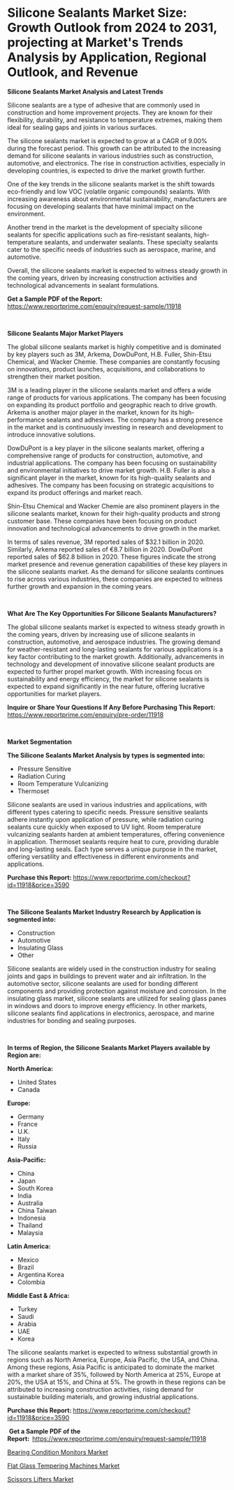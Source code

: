 <p><h1>Silicone Sealants Market Size: Growth Outlook from 2024 to 2031, projecting at Market's Trends Analysis by Application, Regional Outlook, and Revenue</h1></p><p><strong>Silicone Sealants Market Analysis and Latest Trends</strong></p>
<p><p>Silicone sealants are a type of adhesive that are commonly used in construction and home improvement projects. They are known for their flexibility, durability, and resistance to temperature extremes, making them ideal for sealing gaps and joints in various surfaces.</p><p>The silicone sealants market is expected to grow at a CAGR of 9.00% during the forecast period. This growth can be attributed to the increasing demand for silicone sealants in various industries such as construction, automotive, and electronics. The rise in construction activities, especially in developing countries, is expected to drive the market growth further.</p><p>One of the key trends in the silicone sealants market is the shift towards eco-friendly and low VOC (volatile organic compounds) sealants. With increasing awareness about environmental sustainability, manufacturers are focusing on developing sealants that have minimal impact on the environment.</p><p>Another trend in the market is the development of specialty silicone sealants for specific applications such as fire-resistant sealants, high-temperature sealants, and underwater sealants. These specialty sealants cater to the specific needs of industries such as aerospace, marine, and automotive.</p><p>Overall, the silicone sealants market is expected to witness steady growth in the coming years, driven by increasing construction activities and technological advancements in sealant formulations.</p></p>
<p><strong>Get a Sample PDF of the Report:&nbsp;</strong> <a href="https://www.reportprime.com/enquiry/request-sample/11918">https://www.reportprime.com/enquiry/request-sample/11918</a></p>
<p>&nbsp;</p>
<p><strong>Silicone Sealants Major Market Players</strong></p>
<p><p>The global silicone sealants market is highly competitive and is dominated by key players such as 3M, Arkema, DowDuPont, H.B. Fuller, Shin-Etsu Chemical, and Wacker Chemie. These companies are constantly focusing on innovations, product launches, acquisitions, and collaborations to strengthen their market position.</p><p>3M is a leading player in the silicone sealants market and offers a wide range of products for various applications. The company has been focusing on expanding its product portfolio and geographic reach to drive growth. Arkema is another major player in the market, known for its high-performance sealants and adhesives. The company has a strong presence in the market and is continuously investing in research and development to introduce innovative solutions.</p><p>DowDuPont is a key player in the silicone sealants market, offering a comprehensive range of products for construction, automotive, and industrial applications. The company has been focusing on sustainability and environmental initiatives to drive market growth. H.B. Fuller is also a significant player in the market, known for its high-quality sealants and adhesives. The company has been focusing on strategic acquisitions to expand its product offerings and market reach.</p><p>Shin-Etsu Chemical and Wacker Chemie are also prominent players in the silicone sealants market, known for their high-quality products and strong customer base. These companies have been focusing on product innovation and technological advancements to drive growth in the market.</p><p>In terms of sales revenue, 3M reported sales of $32.1 billion in 2020. Similarly, Arkema reported sales of €8.7 billion in 2020. DowDuPont reported sales of $62.8 billion in 2020. These figures indicate the strong market presence and revenue generation capabilities of these key players in the silicone sealants market. As the demand for silicone sealants continues to rise across various industries, these companies are expected to witness further growth and expansion in the coming years.</p></p>
<p>&nbsp;</p>
<p><strong>What Are The Key Opportunities For Silicone Sealants Manufacturers?</strong></p>
<p><p>The global silicone sealants market is expected to witness steady growth in the coming years, driven by increasing use of silicone sealants in construction, automotive, and aerospace industries. The growing demand for weather-resistant and long-lasting sealants for various applications is a key factor contributing to the market growth. Additionally, advancements in technology and development of innovative silicone sealant products are expected to further propel market growth. With increasing focus on sustainability and energy efficiency, the market for silicone sealants is expected to expand significantly in the near future, offering lucrative opportunities for market players.</p></p>
<p><strong>Inquire or Share Your Questions If Any Before Purchasing This Report:</strong> <a href="https://www.reportprime.com/enquiry/pre-order/11918">https://www.reportprime.com/enquiry/pre-order/11918</a></p>
<p>&nbsp;</p>
<p><strong>Market Segmentation</strong></p>
<p><strong>The Silicone Sealants Market Analysis by types is segmented into:</strong></p>
<p><ul><li>Pressure Sensitive</li><li>Radiation Curing</li><li>Room Temperature Vulcanizing</li><li>Thermoset</li></ul></p>
<p><p>Silicone sealants are used in various industries and applications, with different types catering to specific needs. Pressure sensitive sealants adhere instantly upon application of pressure, while radiation curing sealants cure quickly when exposed to UV light. Room temperature vulcanizing sealants harden at ambient temperatures, offering convenience in application. Thermoset sealants require heat to cure, providing durable and long-lasting seals. Each type serves a unique purpose in the market, offering versatility and effectiveness in different environments and applications.</p></p>
<p><strong>Purchase this Report:&nbsp;</strong><a href="https://www.reportprime.com/checkout?id=11918&price=3590">https://www.reportprime.com/checkout?id=11918&price=3590</a></p>
<p>&nbsp;</p>
<p><strong>The Silicone Sealants Market Industry Research by Application is segmented into:</strong></p>
<p><ul><li>Construction</li><li>Automotive</li><li>Insulating Glass</li><li>Other</li></ul></p>
<p><p>Silicone sealants are widely used in the construction industry for sealing joints and gaps in buildings to prevent water and air infiltration. In the automotive sector, silicone sealants are used for bonding different components and providing protection against moisture and corrosion. In the insulating glass market, silicone sealants are utilized for sealing glass panes in windows and doors to improve energy efficiency. In other markets, silicone sealants find applications in electronics, aerospace, and marine industries for bonding and sealing purposes.</p></p>
<p>&nbsp;</p>
<p><strong>In terms of Region, the Silicone Sealants Market Players available by Region are:</strong></p>
<p>
    <p> <strong> North America: </strong>
        <ul>
            <li>United States</li>
            <li>Canada</li>
        </ul>
        </p> 
    <p> <strong> Europe: </strong>
        <ul>
            <li>Germany</li>
            <li>France</li>
            <li>U.K.</li>
            <li>Italy</li>
            <li>Russia</li>
        </ul>
        </p> 
    <p> <strong> Asia-Pacific: </strong>
        <ul>
            <li>China</li>
            <li>Japan</li>
            <li>South Korea</li>
            <li>India</li>
            <li>Australia</li>
            <li>China Taiwan</li>
            <li>Indonesia</li>
            <li>Thailand</li>
            <li>Malaysia</li>
        </ul>
        </p> 
    <p> <strong> Latin America: </strong>
        <ul>
            <li>Mexico</li>
            <li>Brazil</li>
            <li>Argentina Korea</li>
            <li>Colombia</li>
        </ul>
        </p> 
    <p> <strong> Middle East & Africa: </strong>
        <ul>
            <li>Turkey</li>
            <li>Saudi</li>
            <li>Arabia</li>
            <li>UAE</li>
            <li>Korea</li>
        </ul>
    </p>
    </p>
<p><p>The silicone sealants market is expected to witness substantial growth in regions such as North America, Europe, Asia Pacific, the USA, and China. Among these regions, Asia Pacific is anticipated to dominate the market with a market share of 35%, followed by North America at 25%, Europe at 20%, the USA at 15%, and China at 5%. The growth in these regions can be attributed to increasing construction activities, rising demand for sustainable building materials, and growing industrial applications.</p></p>
<p><strong>Purchase this Report: </strong><a href="https://www.reportprime.com/checkout?id=11918&price=3590">https://www.reportprime.com/checkout?id=11918&price=3590</a></p>
<p>&nbsp;<strong>Get a Sample PDF of the Report:&nbsp;&nbsp;</strong><a href="https://www.reportprime.com/enquiry/request-sample/11918">https://www.reportprime.com/enquiry/request-sample/11918</a></p>
<p><strong></strong></p>
<p><p><a href="https://view.publitas.com/reportprime-1/bearing-condition-monitors-market-with-the-goal-of-estimating-the-market-size-and-future-growth-potential-of-various-market-segments-based-on-component-applications-end-user-and-region/">Bearing Condition Monitors Market</a></p><p><a href="https://view.publitas.com/reportprime-1/global-flat-glass-tempering-machines-market-by-types-applications-and-major-players-with-regional-growth-rate-analysis-and-development-situation-from-2023-to-2030/">Flat Glass Tempering Machines Market</a></p><p><a href="https://view.publitas.com/reportprime-1/scissors-lifters-market-size-and-examines-its-market-scope-with-a-primary-focus-on-growth-opportunities-and-forecasted-trends-spanning-from-2023-to-2030/">Scissors Lifters Market</a></p></p>
